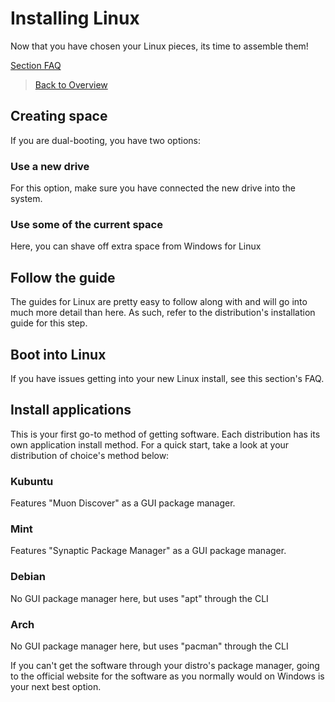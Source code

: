 # Installing Linux
Now that you have chosen your Linux pieces, its time to assemble them!

[Section FAQ](faq-linux.md)

> [Back to Overview](../README.md)

## Creating space
If you are dual-booting, you have two options:

### Use a new drive
For this option, make sure you have connected the new drive into the system.

### Use some of the current space
Here, you can shave off extra space from Windows for Linux

## Follow the guide
The guides for Linux are pretty easy to follow along with and will go into much more detail than here.
As such, refer to the distribution's installation guide for this step.

## Boot into Linux
If you have issues getting into your new Linux install, see this section's FAQ.

## Install applications
This is your first go-to method of getting software.
Each distribution has its own application install method.
For a quick start, take a look at your distribution of choice's method below:

### Kubuntu
Features "Muon Discover" as a GUI package manager.

### Mint
Features "Synaptic Package Manager" as a GUI package manager.

### Debian
No GUI package manager here, but uses "apt" through the CLI

### Arch
No GUI package manager here, but uses "pacman" through the CLI

If you can't get the software through your distro's package manager, going to the official website for the software as you normally would on Windows is your next best option.
